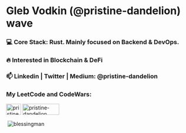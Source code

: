 <h1 align="left">Gleb Vodkin (@pristine-dandelion) wave </h1>


<h3 align="left"> 💻 Core Stack: Rust. Mainly focused on Backend & DevOps.
</h3>
<h3 align="left">  🔥 Interested in Blockchain & DeFi
</h3> 
<h3 align="left">   📫 Linkedin | Twitter | Medium: @pristine-dandelion
</h3> 

<h3 href="blank" target="blank">My LeetCode and CodeWars:</h3>

<a href="https://www.leetcode.com/pristine-dandelion" target="blank"> <img align="center" src="https://raw.githubusercontent.com/rahuldkjain/github-profile-readme-generator/master/src/images/icons/Social/leet-code.svg" alt="pristine-dandelion" height="30" width="40" /></a> 
<a href="https://www.codewars.com/users/pristine-dandelion" target="blank"> <img align="center" src="https://www.qualified.io/shared/images/codewars-black-large-24a9d355.png" alt="pristine-dandelion" height="30" width="100" /> </a> 


<p>&nbsp;<img align="center" src="https://github-readme-stats.vercel.app/api?username=blessingman&show_icons=true&locale=en" alt="blessingman" /></p>

